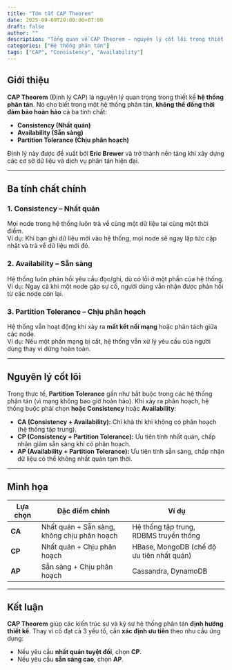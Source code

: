 ```yaml
---
title: "Tóm tắt CAP Theorem"
date: 2025-09-09T20:00:00+07:00
draft: false
author: ""
description: "Tổng quan về CAP Theorem – nguyên lý cốt lõi trong thiết kế hệ thống phân tán"
categories: ["Hệ thống phân tán"]
tags: ["CAP", "Consistency", "Availability"]
---
```


## Giới thiệu
**CAP Theorem** (Định lý CAP) là nguyên lý quan trọng trong thiết kế **hệ thống phân tán**. Nó cho biết trong một hệ thống phân tán, **không thể đồng thời đảm bảo hoàn hảo** cả ba tính chất:
- **Consistency (Nhất quán)**
- **Availability (Sẵn sàng)**
- **Partition Tolerance (Chịu phân hoạch)**

Định lý này được đề xuất bởi **Eric Brewer** và trở thành nền tảng khi xây dựng các cơ sở dữ liệu và dịch vụ phân tán hiện đại.

---

## Ba tính chất chính

### 1. Consistency – Nhất quán
Mọi node trong hệ thống luôn trả về cùng một dữ liệu tại cùng một thời điểm.  
Ví dụ: Khi bạn ghi dữ liệu mới vào hệ thống, mọi node sẽ ngay lập tức cập nhật và trả về dữ liệu mới đó.

### 2. Availability – Sẵn sàng
Hệ thống luôn phản hồi yêu cầu đọc/ghi, dù có lỗi ở một phần của hệ thống.  
Ví dụ: Ngay cả khi một node gặp sự cố, người dùng vẫn nhận được phản hồi từ các node còn lại.

### 3. Partition Tolerance – Chịu phân hoạch
Hệ thống vẫn hoạt động khi xảy ra **mất kết nối mạng** hoặc phân tách giữa các node.  
Ví dụ: Nếu một phần mạng bị cắt, hệ thống vẫn xử lý yêu cầu của người dùng thay vì dừng hoàn toàn.

---

## Nguyên lý cốt lõi
Trong thực tế, **Partition Tolerance** gần như bắt buộc trong các hệ thống phân tán (vì mạng không bao giờ hoàn hảo). Khi xảy ra phân hoạch, hệ thống buộc phải chọn **hoặc Consistency** hoặc **Availability**:

- **CA (Consistency + Availability):** Chỉ khả thi khi không có phân hoạch (hệ thống tập trung).
- **CP (Consistency + Partition Tolerance):** Ưu tiên tính nhất quán, chấp nhận giảm sẵn sàng khi có phân hoạch.
- **AP (Availability + Partition Tolerance):** Ưu tiên tính sẵn sàng, chấp nhận dữ liệu có thể không nhất quán tạm thời.

---

## Minh họa
| Lựa chọn | Đặc điểm chính | Ví dụ |
|----------|---------------|-------|
| **CA** | Nhất quán + Sẵn sàng, không chịu phân hoạch | Hệ thống tập trung, RDBMS truyền thống |
| **CP** | Nhất quán + Chịu phân hoạch | HBase, MongoDB (chế độ ưu tiên nhất quán) |
| **AP** | Sẵn sàng + Chịu phân hoạch | Cassandra, DynamoDB |

---

## Kết luận
**CAP Theorem** giúp các kiến trúc sư và kỹ sư hệ thống phân tán **định hướng thiết kế**. Thay vì cố đạt cả 3 yếu tố, cần **xác định ưu tiên** theo nhu cầu ứng dụng:
- Nếu yêu cầu **nhất quán tuyệt đối**, chọn **CP**.
- Nếu yêu cầu **sẵn sàng cao**, chọn **AP**.
